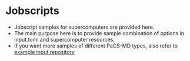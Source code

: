# Jobscripts

- Jobscript samples for supercomputers are provided here.
- The main purpose here is to provide sample combination of options in input.toml and supercomputer resources.
- If you want more samples of different PaCS-MD types, also refer to [example input repository](https://github.com/Kitaolab/PaCS-Toolkit-example) 